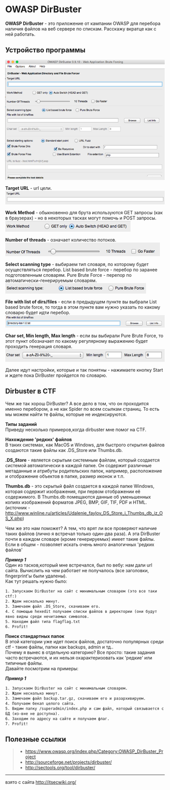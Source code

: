 # OWASP DirBuster
__OWASP DirBuster__ - это приложение от кампании OWASP для перебора наличия файлов на веб сервере по спискам.
Расскажу вкратце как с ней работать.

## Устройство программы
![](img/1.png)

__Target URL__ - url цели.  
![](img/2.png)

__Work Method__ - обыкновенно для брута используются GET запросы (как в браузерах) - но в некоторых тасках могут помочь и POST запросы.  
![](img/3.png)

__Number of threads__ - означает количество потоков.  
![](img/4.png)

__Select scanning type__ - выбираем тип словаря, по которому будет осуществляться перебор. List based brute force - перебор по заранее подготовленным словарям. Pure Brute Force - перепор по автоматически-генерируемым словарям.  
![](img/5.png)

__File with list of dirs/files__ - если в предыдущем пункте вы выбрали List based brute force, то тогда в этом пункте вам нужно указать по какому словарю будет идти перебор.  
![](img/6.png)

__Char set, Min length, Max length__ - если вы выбирали Pure Brute Force, то этот пункт обозначает по какому регулярному выражению будет проходить генерация словаря.  
![](img/7.png)

Далее идут настройки, которые и так понятны - нажимаете кнопку Start и ждете пока DirBuster пройдется по словарю.

## Dirbuster в CTF
Чем же так хорош DirBuster? А все дело в том, что он проходится именно перебором, а не как Spider по всем ссылкам страниц. То есть мы можем найти те файлы, которые не индексируются.

__Типы заданий__  
Приведу несколько примеров,когда dirbuster мне помог на CTF.

__Нахождение 'редких' файлов__  
В таких системах, как MacOS и Windows, для быстрого открытия файлов создаются такие файлы как .DS_Store или Thumbs.db.

__.DS_Store__ - является скрытым системным файлам, который создается системой автоматически в каждой папке. Он содержит различные метаданные и атрибуты родительских папок, например, расположение и отображение объектов в папке, размер иконок и т.п.

__Thumbs.db__ - это скрытый файл создается в каждой папке Windows, которая содержит изображения, при первом отображении её содержимого. В Thumbs.db помещаются данные об уменьшенных копиях изображений форматов JPEG, BMP, GIF, TIF, PDF и HTML. (источник - http://www.winline.ru/articles/Udalenie_faylov_DS_Store_i_Thumbs_db_iz_OS_X.php)

Чем же это нам поможет? А тем, что врят ли все проверяют наличие таких файлов (лично я встречал только один-два раза). А эта DirBuster почти в каждом словаре (кроме генерируемых) имеет такие файлы. Если в общем - позволяет искать очень много аналогичных 'редких файлов'

*__Пример 1__*  
Один из тасков,который мне встречался, был по вебу: нам дали url сайта. Вычислить на чем работает не получалось (все заголовки, fingerprint'ы были удалены).  
Как тут решать нужно было:
```
1. Запускаем DirBuster на сайт с минимальным словарем (это все таки ctf:)
2. Ждем несколько минут.
3. Замечаем файл .DS_Store, скачиваем его.
4. С помощью hexedit получаем списки файлов в директории (они будут явно видны среди нечитаемых символов.
5. Находим файл типа flagflag.txt
6. Profit!
```

__Поиск стандартных папок__  
В этой категории уже идет поиск файлов, достаточно популярных среди ctf - такие файлы, папки как backups, admin и тд..  
Почему я вынес в отдельную категорию? Все просто: такие задания часто встречаются, и их нельзя охарактеризовать как 'редкие' или типичные файлы.  
Давайте посмотрим на примеры:

*__Пример 1__*  
```
1. Запускаем DirBuster на сайт с минимальным словарем.
2. Ждем несколько минут.
3. Замечаем файл backup.tar.gz, скачиваем его и разархивируем.
4. Получаем бекап целого сайта.
5. Видим папку /superadmin/index.php и сам файл, который связывается с БД (из-вне не доступна).
6. Заходим по адресу на сайте и получаем флаг.
7. Profit!
```

## Полезные ссылки
> * https://www.owasp.org/index.php/Category:OWASP_DirBuster_Project
> * http://sourceforge.net/projects/dirbuster/
> * http://sectools.org/tool/dirbuster/



----
взято с сайта http://itsecwiki.org/
